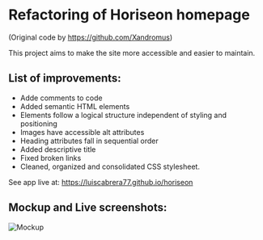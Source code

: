 # Refactoring of Horiseon homepage
(Original code by https://github.com/Xandromus)

This project aims to make the site more accessible and easier to maintain. 

## List of improvements:

- Adde comments to code
- Added semantic HTML elements
- Elements follow a logical structure independent of styling and positioning
- Images have accessible alt attributes
- Heading attributes fall in sequential order
- Added descriptive title
- Fixed broken links
- Cleaned, organized and consolidated CSS stylesheet.

See app live at: https://luiscabrera77.github.io/horiseon

## Mockup and Live screenshots:
![Mockup](https://user-images.githubusercontent.com/54341829/108156166-c90e3b80-70a5-11eb-8045-044f2bf4e35b.png)
